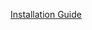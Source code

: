 [Installation Guide](https://github.com/benherber/ece206-dockerenv/blob/ea3430a054d2832ab09b5d5fc8bf35824d50c319/manual/installation.pdf)
